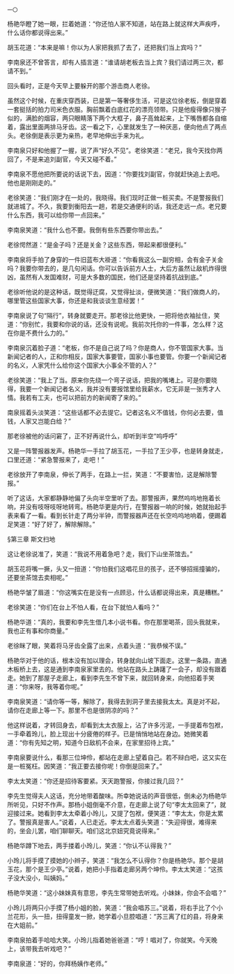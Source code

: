     一〇 

   杨艳华瞪了她一眼，拦着她道：“你还怕人家不知道，站在路上就这样大声疾呼，什么话你都说得出来。”

   胡玉花道：“本来是嘛！你以为人家把我抓了去了，还把我们当上宾吗？”

   李南泉还不曾答言，却有人插言道：“谁请胡老板去当上宾？我们请过两三次，都请不到。”

   回头看时，正是今天早上要躲开的那个游击商人老徐。

   虽然这个时候，在重庆穿西装，已是第一等奢侈生活，可是这位徐老板，倒是穿着一套挺括的拍力司米色衣服。胸前飘着白底红花的漂亮领带。只是他瘦得像只猴子似的，满脸的烟容，两只眼睛落下两个大框子，鼻子高耸起来，上下嘴唇都各自缩着，露出里面两排马牙齿。这一看之下，心里就发生了一种厌恶，便向他点了两点头。老徐倒是表示更为亲热，老早地伸出手来为礼。

   李南泉只好和他握了一握，说了声“好久不见”。老徐笑道：“老兄，我今天找你两回了，不是来追刘副官，今天又碰不着。”

   李南泉不愿他把所要说的话说下去，因道：“你要找刘副官，你就赶快追上去吧。他也是刚刚走的。”

   老徐笑道：“我们刚才在一处的，我晓得。我们现时正做一桩买卖。不是警报我们就进城了。不久，我要到衡阳去一趟，若是交通便利的话，我还走远一点。老兄要什么东西，我可以给你带一点回来。”

   李南泉笑道：“我什么也不要。我倒有些东西要你带出去。”

   老徐愕然道：“是金子吗？还是关金？这些东西，带起来都很便利。”

   李南泉将手拍了身穿的一件旧蓝布大褂道：“你看我这么一副穷相，会有金子关金吗？我要你带去的，是几句闲话。你可以告诉前方人士，大后方虽然让敌机炸得很凶，虽然有人发国难财，可是大多数的国民，他们还是坚持着抗战到底。”

   老徐听他说的是这种话，既觉得迂腐，又觉得扯淡，便微笑道：“我们做商人的，哪里管这些国家大事，你还是和我谈谈生意经罢！”

   李南泉说了句“隔行”，转身就要走开。那老徐比他更快，一把将他衣袖扯住，笑道：“你别忙，我要和你说的话，还没有说呢。我前次托你的一件事，怎么样？这在你是不费什么力的。”

   李南泉沉着脸子道：“老板，你不是自己说了吗？你是商人，你不管国家大事。当新闻记者的人，正和你相反，国家大事要管，国家小事也要管。你要一个新闻记者的名义，人家凭什么给你这个国家大小事全不管的人？”

   老徐笑道：“我上了当。原来你先绕一个弯子说话，把我的嘴堵上。可是你要晓得，我要一个新闻记者名义，我并没有要报馆里给我薪水，它无非是一张秀才人情。我若有工夫，也可以把前方的新闻寄了来的。”

   南泉摇着头淡笑道：“这些话都不必去提它。记者这名义不值钱，你何必去要，值钱，人家又岂能白给？”

   那老徐被他的话问窘了，正不好再说什么，却听到半空“呜呼呼”

   又是一阵警报器发声。杨艳华一手拉了胡玉花，一手拉了王少亭，也是转身就走，口里还道：“紧急警报来了，走吧！”

   老徐放开了李南泉，伸长了两手，在路上一拦，笑道：“不要害怕，这是解除警报。”

   听了这话，大家都静静地偏了头向半空里听了去。那警报声，果然呜呜地拖着长响，并没有吱呀吱呀地转弯。杨艳华更是内行，在警报器一响的时候，她就抬起手表来看了一看。看到长针走了两分半钟，而警报器声还在长空呜呜地响着，便踢着足笑道：“好了好了，解除解除。”

   §第三章 斯文扫地

   这让老徐说准了，笑道：“我说不用着急吧？走，我们下山坐茶馆去。”

   胡玉花将嘴一撅，头又一扭道：“你怕我们这唱花旦的孩子，还不够招摇撞骗的，还要坐茶馆去卖相呢。”

   杨艳华皱了眉道：“你这嘴实在是没有一点顾忌，什么话都说得出来，真是糟糕。”

   老徐笑道：“你们在台上不怕人看，在台下就怕人看吗？”

   杨艳华道：“真的，我要和李先生借几本小说书看。你在那里喝茶，回头我就来，我也正有事和你商量。”

   老徐眯了眼，笑着将马牙齿全露了出来，点着头道：“我恭候不误。”

   杨艳华对于他的话，根本没有加以理会，转身就向山坡下面走。这里一条路，直通木板桥上去，这是通到李南泉家里去的。他站在路头上踌躇了一会子，却没有跟着走。她到了那屋子走廊上，看到李先生不曾下来，就回转身来，向他招着手笑道：“你来呀，我等着你呢。”

   李南泉笑道：“请你等一等，解除了，我得去到洞子里去接我太太。真是对不起，请你在走廊上等一下。那里不也是很阴凉的吗？”

   他这样说着，才转回身去，却看到太太衣服上，沾了许多污泥，一手提着布包袱，一手牵着玲儿，脸上现出十分疲倦的样子。已是悄悄地站在身边。她微笑着道：“你有先知之明，知道今日敌机不会来，在家里招待上宾。”

   李南泉要说什么，看那三位坤伶，都站在走廊上望着自己。若不辩白吧，这又实在是一桩冤枉。因笑道：“我正要去接你呢！你倒是回来了。”

   李太太笑道：“你还是招待客要紧。天天跑警报，你接过我几回？”

   李先生觉得夫人这话，充分地带着酸味。所幸她说话的声音很低，倒未必为杨艳华所听见，只好不作声。那杨小姐倒毫不介意，在走廊上说了句“李太太回来了”，就迎接过来。她看到李太太牵着小玲儿，又提了包袱，便笑道：“李太太，你是太累了。警报真是害人。”说着，人已走近。李太太点着头笑道：“失迎得很，难得来的，坐会儿罢，咱们聊聊天。咱们这北京妞究竟说得来。”

   杨艳华蹲下地去，两手搂着小玲儿，笑道：“你认不认得我？”

   小玲儿将手摸了摸她的小辫子，笑道：“我怎么不认得你？你是杨艳华。那个是胡玉花，那个是王少亭。”说着，她把小手指着走廊另两个坤伶。李太太笑道：“这孩子没大没小，叫姨妈。”

   杨艳华笑道：“这小妹妹真有意思，李先生常带她去听戏。小妹妹，你会不会唱？”

   小玲儿将两只小手摸了杨小姐的脸，笑道：“我会唱苏三。”说着，将右手比了个小兰花形，头一扭，扭得童发一掀，她学着小旦腔唱道：“苏三离了红的县，将身来在大姐前。”

   李南泉拍着手哈哈大笑。小玲儿指着她爸爸道：“哼！唱对了，你就笑。今天晚上，该带我去听戏吧？”

   李南泉道：“好的，你拜杨姨作老师。”

